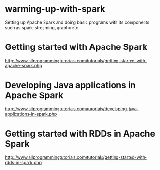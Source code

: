# warming-up-with-spark
Setting up Apache Spark and doing basic programs with its components such as spark-streaming, graphx etc.

# Getting started with Apache Spark
http://www.allprogrammingtutorials.com/tutorials/getting-started-with-apache-spark.php

# Developing Java applications in Apache Spark
http://www.allprogrammingtutorials.com/tutorials/developing-java-applications-in-spark.php

# Getting started with RDDs in Apache Spark
http://www.allprogrammingtutorials.com/tutorials/getting-started-with-rdds-in-spark.php


